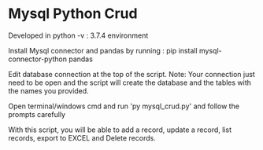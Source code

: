 # Mysql Python Crud
Developed in python -v : 3.7.4 environment

Install Mysql connector and pandas by running : pip install mysql-connector-python pandas

Edit database connection at the top of the script.
Note: Your connection just need to be open and the script will create the database and the tables with the names you provided.

Open terminal/windows cmd and run 'py mysql_crud.py' and follow the prompts carefully

With this script, you will be able to add a record, update a record, list records, export to EXCEL and Delete records.




